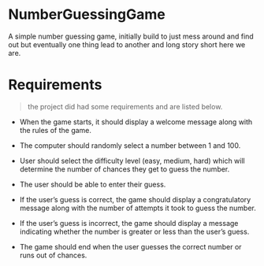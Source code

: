 # NumberGuessingGame

A simple number guessing game, initially build to just mess around and find out
but eventually one thing lead to another and long story short here we are.

# Requirements
> the project did had some requirements and are listed below.

- When the game starts, it should display a welcome message 
along with the rules of the game.

- The computer should randomly select a number between 1 and 100.

- User should select the difficulty level (easy, medium, hard)
which will determine the number of chances they get to guess the number.

- The user should be able to enter their guess.

- If the user’s guess is correct, the game should display a 
congratulatory message along with the number of attempts 
it took to guess the number.

- If the user’s guess is incorrect, the game should display a message 
indicating whether the number is greater or less than the user’s guess.

- The game should end when the user guesses the correct number or runs out of chances.
